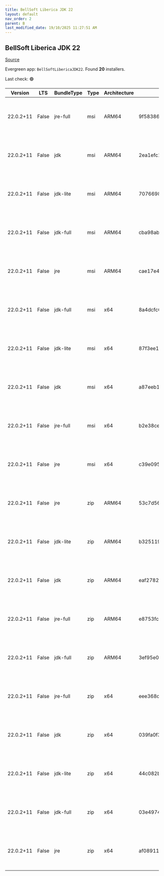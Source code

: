 ```yaml
---
title: BellSoft Liberica JDK 22
layout: default
nav_order: 2
parent: B
last_modified_date: 19/10/2025 11:27:51 AM
---
```


## BellSoft Liberica JDK 22

[Source](https://bell-sw.com/libericajdk/)

Evergreen app: `BellSoftLibericaJDK22`. Found **20** installers.

Last check: 🟢

| Version   | LTS   | BundleType | Type | Architecture | Sha1                                     | Size      | URI                                                                                                                                                                                                                              |
| --------- | ----- | ---------- | ---- | ------------ | ---------------------------------------- | --------- | -------------------------------------------------------------------------------------------------------------------------------------------------------------------------------------------------------------------------------- |
| 22.0.2+11 | False | jre-full   | msi  | ARM64        | 9f58386af275ab853fd9bf2905bdb457c1ac15a7 | 48250880  | [https://github.com/bell-sw/Liberica/releases/download/22.0.2+11/bellsoft-jre22.0.2+11-windows-aarch64-full.msi](https://github.com/bell-sw/Liberica/releases/download/22.0.2+11/bellsoft-jre22.0.2+11-windows-aarch64-full.msi) |
| 22.0.2+11 | False | jdk        | msi  | ARM64        | 2ea1efc10aaa729a4112d28c2bfebff4d7270e14 | 193454080 | [https://github.com/bell-sw/Liberica/releases/download/22.0.2+11/bellsoft-jdk22.0.2+11-windows-aarch64.msi](https://github.com/bell-sw/Liberica/releases/download/22.0.2+11/bellsoft-jdk22.0.2+11-windows-aarch64.msi)           |
| 22.0.2+11 | False | jdk-lite   | msi  | ARM64        | 7076698a4fd4ba9757bd72537ec49b8e50b29691 | 75575296  | [https://github.com/bell-sw/Liberica/releases/download/22.0.2+11/bellsoft-jdk22.0.2+11-windows-aarch64-lite.msi](https://github.com/bell-sw/Liberica/releases/download/22.0.2+11/bellsoft-jdk22.0.2+11-windows-aarch64-lite.msi) |
| 22.0.2+11 | False | jdk-full   | msi  | ARM64        | cba98ab9c2cfe33f91d1fd96ae4618e257cd92d8 | 216879104 | [https://github.com/bell-sw/Liberica/releases/download/22.0.2+11/bellsoft-jdk22.0.2+11-windows-aarch64-full.msi](https://github.com/bell-sw/Liberica/releases/download/22.0.2+11/bellsoft-jdk22.0.2+11-windows-aarch64-full.msi) |
| 22.0.2+11 | False | jre        | msi  | ARM64        | cae17e4ee3e49e78f6abc60949476db340b649cc | 43036672  | [https://github.com/bell-sw/Liberica/releases/download/22.0.2+11/bellsoft-jre22.0.2+11-windows-aarch64.msi](https://github.com/bell-sw/Liberica/releases/download/22.0.2+11/bellsoft-jre22.0.2+11-windows-aarch64.msi)           |
| 22.0.2+11 | False | jdk-full   | msi  | x64          | 8a4dcfc677d04fd9909e35582baa3072bef90c1c | 302342144 | [https://github.com/bell-sw/Liberica/releases/download/22.0.2+11/bellsoft-jdk22.0.2+11-windows-amd64-full.msi](https://github.com/bell-sw/Liberica/releases/download/22.0.2+11/bellsoft-jdk22.0.2+11-windows-amd64-full.msi)     |
| 22.0.2+11 | False | jdk-lite   | msi  | x64          | 87f3ee14466a20c8cb06d2fb9bfe571bb28c96b4 | 78090240  | [https://github.com/bell-sw/Liberica/releases/download/22.0.2+11/bellsoft-jdk22.0.2+11-windows-amd64-lite.msi](https://github.com/bell-sw/Liberica/releases/download/22.0.2+11/bellsoft-jdk22.0.2+11-windows-amd64-lite.msi)     |
| 22.0.2+11 | False | jdk        | msi  | x64          | a87eeb1bf93a5e4919fdc8e65fce7eb7ddc02901 | 214654976 | [https://github.com/bell-sw/Liberica/releases/download/22.0.2+11/bellsoft-jdk22.0.2+11-windows-amd64.msi](https://github.com/bell-sw/Liberica/releases/download/22.0.2+11/bellsoft-jdk22.0.2+11-windows-amd64.msi)               |
| 22.0.2+11 | False | jre-full   | msi  | x64          | b2e38cecbe6bdf0daa05f67468cbcb5ed25c9f83 | 96526336  | [https://github.com/bell-sw/Liberica/releases/download/22.0.2+11/bellsoft-jre22.0.2+11-windows-amd64-full.msi](https://github.com/bell-sw/Liberica/releases/download/22.0.2+11/bellsoft-jre22.0.2+11-windows-amd64-full.msi)     |
| 22.0.2+11 | False | jre        | msi  | x64          | c39e095e15627311250478f8cbb51c22a19b619d | 59076608  | [https://github.com/bell-sw/Liberica/releases/download/22.0.2+11/bellsoft-jre22.0.2+11-windows-amd64.msi](https://github.com/bell-sw/Liberica/releases/download/22.0.2+11/bellsoft-jre22.0.2+11-windows-amd64.msi)               |
| 22.0.2+11 | False | jre        | zip  | ARM64        | 53c7d5634004dc2c99f023b0332a4b702b0006cf | 42245791  | [https://github.com/bell-sw/Liberica/releases/download/22.0.2+11/bellsoft-jre22.0.2+11-windows-aarch64.zip](https://github.com/bell-sw/Liberica/releases/download/22.0.2+11/bellsoft-jre22.0.2+11-windows-aarch64.zip)           |
| 22.0.2+11 | False | jdk-lite   | zip  | ARM64        | b3251195bd2aa534436a8f2af469c6300ab1b6f8 | 74543571  | [https://github.com/bell-sw/Liberica/releases/download/22.0.2+11/bellsoft-jdk22.0.2+11-windows-aarch64-lite.zip](https://github.com/bell-sw/Liberica/releases/download/22.0.2+11/bellsoft-jdk22.0.2+11-windows-aarch64-lite.zip) |
| 22.0.2+11 | False | jdk        | zip  | ARM64        | eaf2782c0d6d6ab62509362a9778cf005079f864 | 195641137 | [https://github.com/bell-sw/Liberica/releases/download/22.0.2+11/bellsoft-jdk22.0.2+11-windows-aarch64.zip](https://github.com/bell-sw/Liberica/releases/download/22.0.2+11/bellsoft-jdk22.0.2+11-windows-aarch64.zip)           |
| 22.0.2+11 | False | jre-full   | zip  | ARM64        | e8753fcbe376186e333ac84ad3af7eafd4d475f0 | 47474523  | [https://github.com/bell-sw/Liberica/releases/download/22.0.2+11/bellsoft-jre22.0.2+11-windows-aarch64-full.zip](https://github.com/bell-sw/Liberica/releases/download/22.0.2+11/bellsoft-jre22.0.2+11-windows-aarch64-full.zip) |
| 22.0.2+11 | False | jdk-full   | zip  | ARM64        | 3ef95e0bae48f7d18758047cd89ab84372fa3774 | 219467280 | [https://github.com/bell-sw/Liberica/releases/download/22.0.2+11/bellsoft-jdk22.0.2+11-windows-aarch64-full.zip](https://github.com/bell-sw/Liberica/releases/download/22.0.2+11/bellsoft-jdk22.0.2+11-windows-aarch64-full.zip) |
| 22.0.2+11 | False | jre-full   | zip  | x64          | eee368d31f7154c39edda556b2b5cb3ef77332cc | 96089981  | [https://github.com/bell-sw/Liberica/releases/download/22.0.2+11/bellsoft-jre22.0.2+11-windows-amd64-full.zip](https://github.com/bell-sw/Liberica/releases/download/22.0.2+11/bellsoft-jre22.0.2+11-windows-amd64-full.zip)     |
| 22.0.2+11 | False | jdk        | zip  | x64          | 039fa0f38bca390d5050d75f6b3cca4a52103010 | 217024430 | [https://github.com/bell-sw/Liberica/releases/download/22.0.2+11/bellsoft-jdk22.0.2+11-windows-amd64.zip](https://github.com/bell-sw/Liberica/releases/download/22.0.2+11/bellsoft-jdk22.0.2+11-windows-amd64.zip)               |
| 22.0.2+11 | False | jdk-lite   | zip  | x64          | 44c082b877fa93c17b791e5d958b31de8f73701a | 77097454  | [https://github.com/bell-sw/Liberica/releases/download/22.0.2+11/bellsoft-jdk22.0.2+11-windows-amd64-lite.zip](https://github.com/bell-sw/Liberica/releases/download/22.0.2+11/bellsoft-jdk22.0.2+11-windows-amd64-lite.zip)     |
| 22.0.2+11 | False | jdk-full   | zip  | x64          | 03e4974c40a12dd2d7c5a0973d2805f18507ef3c | 305234396 | [https://github.com/bell-sw/Liberica/releases/download/22.0.2+11/bellsoft-jdk22.0.2+11-windows-amd64-full.zip](https://github.com/bell-sw/Liberica/releases/download/22.0.2+11/bellsoft-jdk22.0.2+11-windows-amd64-full.zip)     |
| 22.0.2+11 | False | jre        | zip  | x64          | af08911b3c8d1983afe5a31ab7a1033bc9d84054 | 58478243  | [https://github.com/bell-sw/Liberica/releases/download/22.0.2+11/bellsoft-jre22.0.2+11-windows-amd64.zip](https://github.com/bell-sw/Liberica/releases/download/22.0.2+11/bellsoft-jre22.0.2+11-windows-amd64.zip)               |
